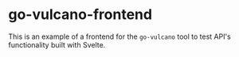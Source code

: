 # go-vulcano-frontend

This is an example of a frontend for the `go-vulcano` tool to test API's functionality built with Svelte.
